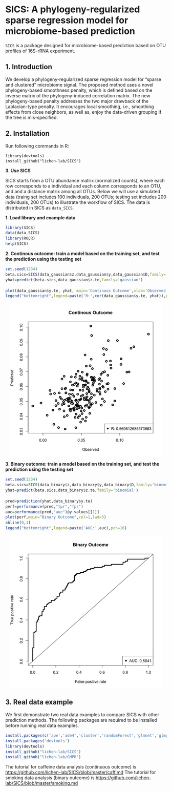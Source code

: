 **SICS: A phylogeny-regularized sparse regression model for microbiome-based prediction**
================

`SICS` is a package designed for microbiome-based prediction based on OTU profiles of 16S-rRNA  experiment. 


**1. Introduction**
-------------------
We develop a phylogeny-regularized sparse regression model for “sparse and clustered” microbiome signal. The
proposed method uses a novel phylogeny-based smoothness penalty, which is defined based on the inverse
matrix of the phylogeny-induced correlation matrix. The new phylogeny-based penalty addresses the two
major drawback of the Laplacian-type penalty. It encourages local smoothing, i.e., smoothing effects
from close neighbors, as well as, enjoy the data-driven grouping if the tree is mis-specified.
 
 
 **2. Installation**
---------------

Run following commands in R:

```
library(devtools)
install_github("lichen-lab/SICS")
```

**3. Use SICS**

SICS starts from a OTU abundance matrix (normalized counts), where each row corresponds to a individual and each column corresponds to an OTU, and and a distance matrix among all OTUs. 
Below we will use a simulated data (traing set includes 100 individuals, 200 OTUs; testing set includes 200 individuals, 200 OTUs) to illustrate the workflow of SICS. 
The data is distributed in SICS as `data_SICS`.


**1. Load library and example data**

``` r
library(SICS)
data(data_SICS)
library(ROCR)
help(SICS)
```
**2. Continous outcome: train a model based on the training set, and test the prediction using the testing set**

``` r
set.seed(1234)
beta.sics=SICS(data_gaussian$z,data_gaussian$y,data_gaussian$D,family='gaussian',pho=c(1/4,4),lambda2=c(1/4,4))
yhat=predict(beta.sics,data_gaussian$z.te,family='gaussian')

plot(data_gaussian$y.te, yhat, main='Continous Outcome',xlab='Observed',ylab='Predicted',col=1,lwd=3)
legend("bottomright",legend=paste('R:',cor(data_gaussian$y.te, yhat)),pch=16)
```

<img src="figures/R.jpg" style="display: block; margin: auto;" />


**3. Binary outcome: train a model based on the training set, and test the prediction using the testing set**

``` r
set.seed(1234)
beta.sics=SICS(data_binary$z,data_binary$y,data_binary$D,family='binomial',pho=c(1/4,4),lambda2=c(1/4,4))
yhat=predict(beta.sics,data_binary$z.te,family='binomial')

pred=prediction(yhat,data_binary$y.te)
perf=performance(pred,"tpr","fpr")
auc=performance(pred,"auc")@y.values[[1]]
plot(perf,main="Binary Outcome",col=1,lwd=3)
abline(0,1)
legend("bottomright",legend=paste('AUC:',auc),pch=16)
```

<img src="figures/ROC.jpg" style="display: block; margin: auto;" />


**3. Real data example**
------------------------
We first demonstrate two real data examples to compare SICS with other prediction methods. The following packages are
required to be installed before running real data examples.
``` r
install.packages(c('ape','ade4','cluster','randomForest','glmnet','glmgraph','ncvreg'))
install.packages('devtools')
library(devtools)
install_github("lichen-lab/SICS")
install_github("lichen-lab/GMPR")
```
The tutorial for caffeine data analysis (continuous outcome) is https://github.com/lichen-lab/SICS/blob/master/caff.md
The tutorial for smoking data analysis (binary outcome) is https://github.com/lichen-lab/SICS/blob/master/smoking.md



